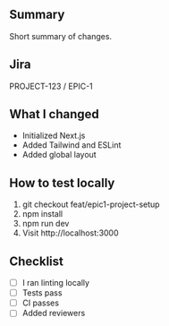 ## Summary
Short summary of changes.

## Jira
PROJECT-123 / EPIC-1

## What I changed
- Initialized Next.js
- Added Tailwind and ESLint
- Added global layout

## How to test locally
1. git checkout feat/epic1-project-setup
2. npm install
3. npm run dev
4. Visit http://localhost:3000

## Checklist
- [ ] I ran linting locally
- [ ] Tests pass
- [ ] CI passes
- [ ] Added reviewers
